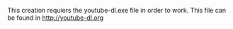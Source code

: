 This creation requiers the youtube-dl.exe file in order to work. This file can be found in http://youtube-dl.org 